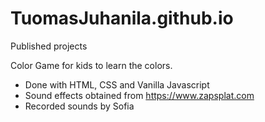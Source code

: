 # TuomasJuhanila.github.io
Published projects

Color Game for kids to learn the colors.
- Done with HTML, CSS and Vanilla Javascript
- Sound effects obtained from https://www.zapsplat.com
- Recorded sounds by Sofia
